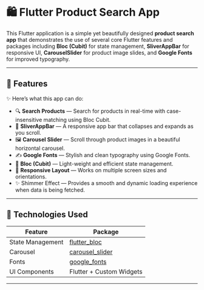 # 🛍️ Flutter Product Search App

This Flutter application is a simple yet beautifully designed **product search app** that demonstrates the use of several core Flutter features and packages including **Bloc (Cubit)** for state management, **SliverAppBar** for responsive UI, **CarouselSlider** for product image slides, and **Google Fonts** for improved typography.

---

## 📱 Features

✨ Here’s what this app can do:

- 🔍 **Search Products** — Search for products in real-time with case-insensitive matching using Bloc Cubit.
- 🧭 **SliverAppBar** — A responsive app bar that collapses and expands as you scroll.
- 🖼️ **Carousel Slider** — Scroll through product images in a beautiful horizontal carousel.
- ✍️ **Google Fonts** — Stylish and clean typography using Google Fonts.
- 🧠 **Bloc (Cubit)** — Light-weight and efficient state management.
- 📱 **Responsive Layout** — Works on multiple screen sizes and orientations.
- ✨ Shimmer Effect — Provides a smooth and dynamic loading experience when data is being fetched.

---

## 🧰 Technologies Used

| Feature            | Package                                     |
|--------------------|---------------------------------------------|
| State Management   | [flutter_bloc](https://pub.dev/packages/flutter_bloc) |
| Carousel           | [carousel_slider](https://pub.dev/packages/carousel_slider) |
| Fonts              | [google_fonts](https://pub.dev/packages/google_fonts) |
| UI Components      | Flutter + Custom Widgets                    |

---



